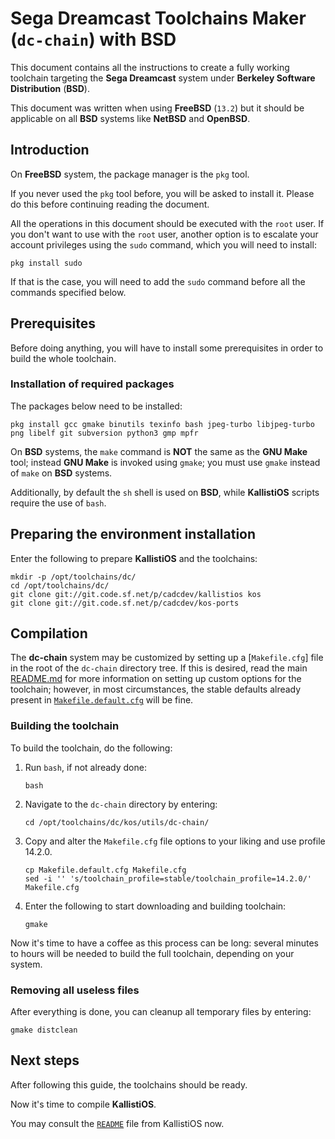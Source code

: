 # Sega Dreamcast Toolchains Maker (`dc-chain`) with BSD #

This document contains all the instructions to create a fully working
toolchain targeting the **Sega Dreamcast** system under **Berkeley Software
Distribution** (**BSD**).

This document was written when using **FreeBSD** (`13.2`) but it should be
applicable on all **BSD** systems like **NetBSD** and **OpenBSD**.

## Introduction ##

On **FreeBSD** system, the package manager is the `pkg` tool.
 
If you never used the `pkg` tool before, you will be asked to install it. Please
do this before continuing reading the document.

All the operations in this document should be executed with the `root` user. If 
you don't want to use with the `root` user, another option is to escalate your
account privileges using the `sudo` command, which you will need to install:
```
pkg install sudo
```
If that is the case, you will need to add the `sudo` command before all the
commands specified below.

## Prerequisites ##

Before doing anything, you will have to install some prerequisites in order to
build the whole toolchain.

### Installation of required packages ###

The packages below need to be installed:
```
pkg install gcc gmake binutils texinfo bash jpeg-turbo libjpeg-turbo png libelf git subversion python3 gmp mpfr
```
On **BSD** systems, the `make` command is **NOT** the same as the **GNU Make**
tool; instead **GNU Make** is invoked using `gmake`; you must use `gmake`
instead of `make` on **BSD** systems.

Additionally, by default the `sh` shell is used on **BSD**, while
**KallistiOS** scripts require the use of `bash`.

## Preparing the environment installation ##

Enter the following to prepare **KallistiOS** and the toolchains:
```
mkdir -p /opt/toolchains/dc/
cd /opt/toolchains/dc/
git clone git://git.code.sf.net/p/cadcdev/kallistios kos
git clone git://git.code.sf.net/p/cadcdev/kos-ports
```

## Compilation ##

The **dc-chain** system may be customized by setting up a
[`Makefile.cfg`] file in the root of the `dc-chain` directory tree. If this is
desired, read the main [README.md](../README.md) for more information on
setting up custom options for the toolchain; however, in most circumstances,
the stable defaults already present in
[`Makefile.default.cfg`](../Makefile.default.cfg) will be fine.

### Building the toolchain ###

To build the toolchain, do the following:

1. Run `bash`, if not already done:
	```
	bash
	```
2. Navigate to the `dc-chain` directory by entering:
	```
	cd /opt/toolchains/dc/kos/utils/dc-chain/
	```
3. Copy and alter the `Makefile.cfg` file options to your liking and use profile 14.2.0.
	```
	cp Makefile.default.cfg Makefile.cfg
	sed -i '' 's/toolchain_profile=stable/toolchain_profile=14.2.0/' Makefile.cfg
	```
4. Enter the following to start downloading and building toolchain:
	```
	gmake
	```

Now it's time to have a coffee as this process can be long: several minutes to
hours will be needed to build the full toolchain, depending on your system.

### Removing all useless files ###

After everything is done, you can cleanup all temporary files by entering:
```
gmake distclean
```
## Next steps ##

After following this guide, the toolchains should be ready.

Now it's time to compile **KallistiOS**.

You may consult the [`README`](../../../doc/README) file from KallistiOS now.
